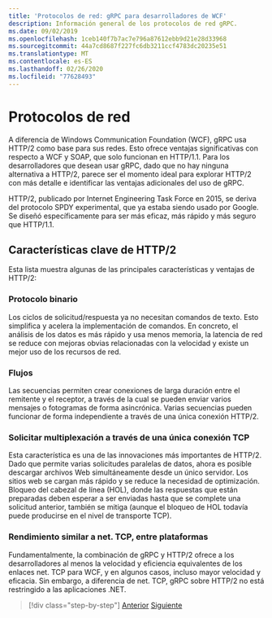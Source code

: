 ```yaml
---
title: 'Protocolos de red: gRPC para desarrolladores de WCF'
description: Información general de los protocolos de red gRPC.
ms.date: 09/02/2019
ms.openlocfilehash: 1ceb140f7b7ac7e796a87612ebb9d21e28d33968
ms.sourcegitcommit: 44a7cd8687f227fc6db3211ccf4783dc20235e51
ms.translationtype: MT
ms.contentlocale: es-ES
ms.lasthandoff: 02/26/2020
ms.locfileid: "77628493"
---
```

# <a name="network-protocols"></a>Protocolos de red

A diferencia de Windows Communication Foundation (WCF), gRPC usa HTTP/2 como base para sus redes. Esto ofrece ventajas significativas con respecto a WCF y SOAP, que solo funcionan en HTTP/1.1. Para los desarrolladores que desean usar gRPC, dado que no hay ninguna alternativa a HTTP/2, parece ser el momento ideal para explorar HTTP/2 con más detalle e identificar las ventajas adicionales del uso de gRPC.

HTTP/2, publicado por Internet Engineering Task Force en 2015, se deriva del protocolo SPDY experimental, que ya estaba siendo usado por Google. Se diseñó específicamente para ser más eficaz, más rápido y más seguro que HTTP/1.1.

## <a name="key-features-of-http2"></a>Características clave de HTTP/2

Esta lista muestra algunas de las principales características y ventajas de HTTP/2:

### <a name="binary-protocol"></a>Protocolo binario

Los ciclos de solicitud/respuesta ya no necesitan comandos de texto. Esto simplifica y acelera la implementación de comandos. En concreto, el análisis de los datos es más rápido y usa menos memoria, la latencia de red se reduce con mejoras obvias relacionadas con la velocidad y existe un mejor uso de los recursos de red.

### <a name="streams"></a>Flujos

Las secuencias permiten crear conexiones de larga duración entre el remitente y el receptor, a través de la cual se pueden enviar varios mensajes o fotogramas de forma asincrónica. Varias secuencias pueden funcionar de forma independiente a través de una única conexión HTTP/2.

### <a name="request-multiplexing-over-a-single-tcp-connection"></a>Solicitar multiplexación a través de una única conexión TCP

Esta característica es una de las innovaciones más importantes de HTTP/2. Dado que permite varias solicitudes paralelas de datos, ahora es posible descargar archivos Web simultáneamente desde un único servidor. Los sitios web se cargan más rápido y se reduce la necesidad de optimización. Bloqueo del cabezal de línea (HOL), donde las respuestas que están preparadas deben esperar a ser enviadas hasta que se complete una solicitud anterior, también se mitiga (aunque el bloqueo de HOL todavía puede producirse en el nivel de transporte TCP).

### <a name="nettcp-like-performance-cross-platform"></a>Rendimiento similar a net. TCP, entre plataformas

Fundamentalmente, la combinación de gRPC y HTTP/2 ofrece a los desarrolladores al menos la velocidad y eficiencia equivalentes de los enlaces net. TCP para WCF, y en algunos casos, incluso mayor velocidad y eficacia. Sin embargo, a diferencia de net. TCP, gRPC sobre HTTP/2 no está restringido a las aplicaciones .NET.

>[!div class="step-by-step"]
>[Anterior](interface-definition-language.md)
>[Siguiente](why-grpc.md)
